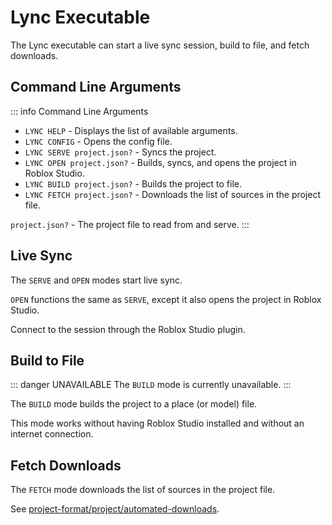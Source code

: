 # Lync Executable

The Lync executable can start a live sync session, build to file, and fetch downloads.

## Command Line Arguments

::: info Command Line Arguments
- `LYNC HELP` - Displays the list of available arguments.
- `LYNC CONFIG` - Opens the config file.
- `LYNC SERVE project.json?` - Syncs the project.
- `LYNC OPEN project.json?` - Builds, syncs, and opens the project in Roblox Studio.
- `LYNC BUILD project.json?` - Builds the project to file.
- `LYNC FETCH project.json?` - Downloads the list of sources in the project file.

`project.json?` - The project file to read from and serve.
:::

## Live Sync

The `SERVE` and `OPEN` modes start live sync.

`OPEN` functions the same as `SERVE`, except it also opens the project in Roblox Studio.

Connect to the session through the Roblox Studio plugin.

## Build to File

::: danger UNAVAILABLE
The `BUILD` mode is currently unavailable.
:::

The `BUILD` mode builds the project to a place (or model) file.

This mode works without having Roblox Studio installed and without an internet connection.

## Fetch Downloads

The `FETCH` mode downloads the list of sources in the project file.

See [project-format/project/automated-downloads](/lync/project-format/project/automated-downloads).
